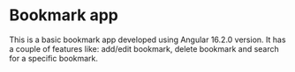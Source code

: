 # Bookmark app

This is a basic bookmark app developed using Angular 16.2.0 version. It has a couple of features like: add/edit bookmark, delete bookmark and search for a specific bookmark.
